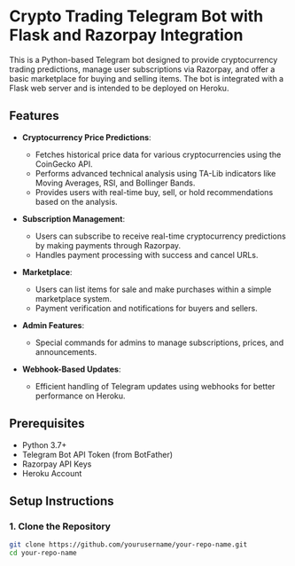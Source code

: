 # Crypto Trading Telegram Bot with Flask and Razorpay Integration

This is a Python-based Telegram bot designed to provide cryptocurrency trading predictions, manage user subscriptions via Razorpay, and offer a basic marketplace for buying and selling items. The bot is integrated with a Flask web server and is intended to be deployed on Heroku.

## Features

- **Cryptocurrency Price Predictions**: 
  - Fetches historical price data for various cryptocurrencies using the CoinGecko API.
  - Performs advanced technical analysis using TA-Lib indicators like Moving Averages, RSI, and Bollinger Bands.
  - Provides users with real-time buy, sell, or hold recommendations based on the analysis.

- **Subscription Management**:
  - Users can subscribe to receive real-time cryptocurrency predictions by making payments through Razorpay.
  - Handles payment processing with success and cancel URLs.

- **Marketplace**:
  - Users can list items for sale and make purchases within a simple marketplace system.
  - Payment verification and notifications for buyers and sellers.

- **Admin Features**:
  - Special commands for admins to manage subscriptions, prices, and announcements.

- **Webhook-Based Updates**:
  - Efficient handling of Telegram updates using webhooks for better performance on Heroku.

## Prerequisites

- Python 3.7+
- Telegram Bot API Token (from BotFather)
- Razorpay API Keys
- Heroku Account

## Setup Instructions

### 1. Clone the Repository

```bash
git clone https://github.com/yourusername/your-repo-name.git
cd your-repo-name
